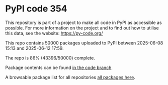 # PyPI code 354

This repository is part of a project to make all code in PyPI as accessible as possible. For more information 
on the project and to find out how to utilise this data, see the website: https://py-code.org/

This repo contains 50000 packages uploaded to PyPI between 
2025-06-08 15:13 and 2025-06-12 17:59.

The repo is 86% (43396/50000) complete.

Package contents can be found [in the code branch](https://github.com/pypi-data/pypi-mirror-354/tree/code/packages).

A browsable package list for all repositories [all packages here](https://py-code.org/repositories/pypi-mirror-354).


